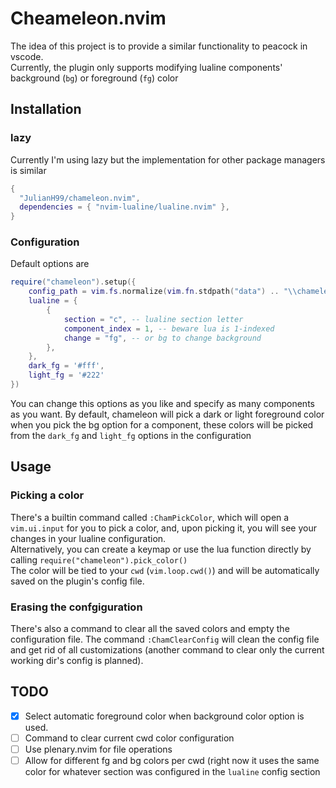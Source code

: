 # Cheameleon.nvim
The idea of this project is to provide a similar functionality to peacock in
vscode.  
Currently, the plugin only supports modifying lualine components' background (`bg`) or foreground (`fg`) color


## Installation

### lazy
Currently I'm using lazy but the implementation for other package managers is
similar
```lua
{ 
  "JulianH99/chameleon.nvim", 
  dependencies = { "nvim-lualine/lualine.nvim" },
}
```

### Configuration
Default options are

```lua
require("chameleon").setup({
    config_path = vim.fs.normalize(vim.fn.stdpath("data") .. "\\chameleon.json"),
    lualine = {
        { 
            section = "c", -- lualine section letter
            component_index = 1, -- beware lua is 1-indexed
            change = "fg", -- or bg to change background 
        },
    },
    dark_fg = '#fff',
    light_fg = '#222'
})
```
You can change this options as you like and specify as many components as you
want.
By default, chameleon will pick a dark or light foreground color when you pick
the bg option for a component, these colors will be picked from the `dark_fg`
and `light_fg` options in the configuration 

## Usage

### Picking a color

There's a builtin command called `:ChamPickColor`, which will open a `vim.ui.input`
for you to pick a color, and, upon picking it, you will see your changes in your
lualine configuration.  
Alternatively, you can create a keymap or use the lua function directly by
calling `require("chameleon").pick_color()`  
The color will be tied to your `cwd` (`vim.loop.cwd()`) and will be
automatically saved on the plugin's config file.

### Erasing the confgiguration
There's also a command to clear all the saved colors and empty the configuration 
file. The command `:ChamClearConfig` will clean the config file and get rid
of all customizations (another command to clear only the current working dir's
config is planned).


## TODO
- [x] Select automatic foreground color when background color option is used.
- [ ] Command to clear current cwd color configuration
- [ ] Use plenary.nvim for file operations
- [ ] Allow for different fg and bg colors per cwd (right now it uses the same
color for whatever section was configured in the `lualine` config section
